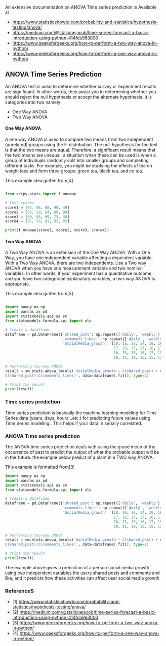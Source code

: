 An extensive documentation on ANOVA Time series prediction is Available at
*  <https://www.statisticshowto.com/probability-and-statistics/hypothesis-testing/anova/>
*  <https://medium.com/@stallonejacob/time-series-forecast-a-basic-introduction-using-python-414fcb963000>
*  <https://www.geeksforgeeks.org/how-to-perform-a-two-way-anova-in-python/>
*  <https://www.geeksforgeeks.org/how-to-perform-a-one-way-anova-in-python/>

## ANOVA Time Series Prediction

An ANOVA test is used to determine whether survey or 
experiment results are significant. In other words, they 
assist you in determining whether you should reject the 
null hypothesis or accept the alternate hypothesis. it 
is categories into two namely:

* One Way ANOVA
* Two Way ANOVA


#### One Way ANOVA 

A one way ANOVA is used to compare two means from two 
independent (unrelated) groups using the F-distribution. 
The null hypothesis for the test is that the two means are 
equal. Therefore, a significant result means that the two 
means are unequal. a situation when these can be used is when 
a group of individuals randomly split into smaller groups and 
completing different tasks. For example, you might be studying 
the effects of tea on weight loss and form three groups: green tea, 
black tea, and no tea.

This example idea gotten from[4]

``` python

from scipy.stats import f_oneway

# test scores
score1 = [84, 86, 68, 98, 49]
score2 = [83, 29, 64, 89, 88]
score3 = [69, 88, 69, 73, 40]
score4 = [81, 70, 81, 92, 82]

print(f_oneway(score1, score2, score3, score4))
```

#### Two Way ANOVA

A Two Way ANOVA is an extension of the One Way ANOVA. With a 
One Way, you have one independent variable affecting a dependent 
variable. With a Two Way ANOVA, there are two independents. Use a 
Two way ANOVA when you have one measurement variable  and two nominal 
variables. In other words, if your experiment has a quantitative outcome, 
and you have two categorical explanatory variables, a two-way ANOVA is
appropriate.

This example idea gotten from[3]

``` python

import numpy as np
import pandas as pd
import statsmodels.api as sm
from statsmodels.formula.api import ols

# Create a dataframe
dataframe = pd.DataFrame({'shared_post': np.repeat(['daily', 'weekly'], 15),
                          'comments_likes': np.repeat(['daily', 'weekly'], 15),
                          'SocialMedia_growth': [10, 18, 16, 14, 19, 16, 18, 14,
                                                 17, 18, 17, 17, 18, 17, 19, 11,
                                                 16, 15, 15, 16, 17, 15, 16, 15,
                                                 19, 11, 18, 15, 15, 12]})

# Performing two-way ANOVA
result = sm.stats.anova_lm(ols('SocialMedia_growth ~ C(shared_post) + C(comments_likes) +\
C(shared_post):C(comments_likes)', data=dataframe).fit(), type=2)

# Print the result
print(result)
```

### Time series prediction

Time series prediction is basically the machine learning 
modeling for Time Series data (years, days, hours…etc.)
for predicting future values using Time Series modeling .
This helps if your data in serially correlated.


### ANOVA Time series prediction

The ANOVA time series prediction deals with using the grand 
mean of the occurrence of past to predict the output of what 
the probable output will be in the future. the example below 
predict of a plant in a TWO way ANOVA.

This example is formatted from[3]

``` python
import numpy as np
import pandas as pd
import statsmodels.api as sm
from statsmodels.formula.api import ols

# Create a dataframe
dataframe = pd.DataFrame({'shared_post': np.repeat(['daily', 'weekly'], 15),
                          'comments_likes': np.repeat(['daily', 'weekly'], 15),
                          'SocialMedia_growth': [10, 18, 16, 14, 19, 16, 18, 14,
                                                 17, 18, 17, 17, 18, 17, 19, 11,
                                                 16, 15, 15, 16, 17, 15, 16, 15,
                                                 19, 11, 18, 15, 15, 12]})

# Performing two-way ANOVA
result = sm.stats.anova_lm(ols('SocialMedia_growth ~ C(shared_post) + C(comments_likes) +\
C(shared_post):C(comments_likes)', data=dataframe).fit(), type=2)

# Print the result
print(result)
```

The example above gives a prediction of a person social media growth 
using two independent variables the users shared posts and comments and like,
and it predicts how these activities can affect user social media growth.


### ReferenceS

* [1] <https://www.statisticshowto.com/probability-and-statistics/hypothesis-testing/anova/>
* [2] <https://medium.com/@stallonejacob/time-series-forecast-a-basic-introduction-using-python-414fcb963000>
* [3] <https://www.geeksforgeeks.org/how-to-perform-a-two-way-anova-in-python/>
* [4] <https://www.geeksforgeeks.org/how-to-perform-a-one-way-anova-in-python/>